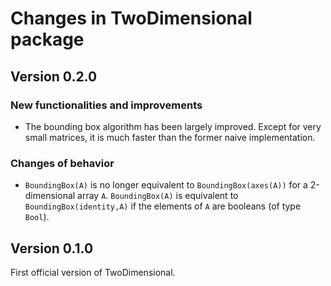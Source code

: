 # Changes in TwoDimensional package

## Version 0.2.0

### New functionalities and improvements

- The bounding box algorithm has been largely improved.  Except for very small
  matrices, it is much faster than the former naive implementation.


### Changes of behavior

- `BoundingBox(A)` is no longer equivalent to `BoundingBox(axes(A))` for a
  2-dimensional array `A`.  `BoundingBox(A)` is equivalent to
  `BoundingBox(identity,A)` if the elements of `A` are booleans (of type
  `Bool`).


## Version 0.1.0

First official version of TwoDimensional.
